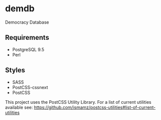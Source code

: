 # demdb
Democracy Database

## Requirements

* PostgreSQL 9.5
* Perl

## Styles

* SASS
* PostCSS-cssnext
* PostCSS

This project uses the PostCSS Utility Library. For a list of current utilities available see: https://github.com/ismamz/postcss-utilities#list-of-current-utilities
